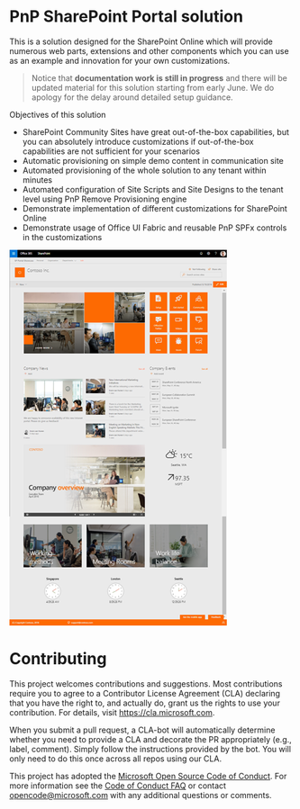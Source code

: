 
# PnP SharePoint Portal solution

This is a solution designed for the SharePoint Online which will provide numerous web parts, extensions and other components which you can use as an example and innovation for your own customizations.

> Notice that **documentation work is still in progress** and there will be updated material for this solution starting from early June. We do apology for the delay around detailed setup guidance.

Objectives of this solution
- SharePoint Community Sites have great out-of-the-box capabilities, but you can absolutely introduce customizations if out-of-the-box capabilities are not sufficient for your scenarios
- Automatic provisioning on simple demo content in communication site
- Automated provisioning of the whole solution to any tenant within minutes
- Automated configuration of Site Scripts and Site Designs to the tenant level using PnP Remove Provisioning engine
- Demonstrate implementation of different customizations for SharePoint Online
- Demonstrate usage of Office UI Fabric and reusable PnP SPFx controls in the customizations

![image](./assets/images/default-front-page.png)

# Contributing

This project welcomes contributions and suggestions.  Most contributions require you to agree to a
Contributor License Agreement (CLA) declaring that you have the right to, and actually do, grant us
the rights to use your contribution. For details, visit https://cla.microsoft.com.

When you submit a pull request, a CLA-bot will automatically determine whether you need to provide
a CLA and decorate the PR appropriately (e.g., label, comment). Simply follow the instructions
provided by the bot. You will only need to do this once across all repos using our CLA.

This project has adopted the [Microsoft Open Source Code of Conduct](https://opensource.microsoft.com/codeofconduct/).
For more information see the [Code of Conduct FAQ](https://opensource.microsoft.com/codeofconduct/faq/) or
contact [opencode@microsoft.com](mailto:opencode@microsoft.com) with any additional questions or comments.
